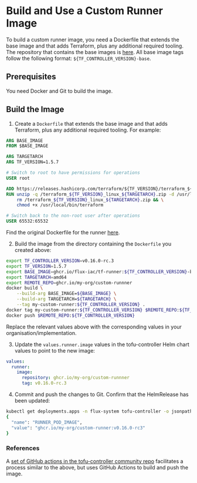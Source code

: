 # Build and Use a Custom Runner Image

To build a custom runner image, you need a Dockerfile that extends the base image and that adds Terraform, plus any additional required tooling. The repository that contains the base images is [here](ghcr.io/flux-iac/tf-runner). All base image tags follow the following format: `${TF_CONTROLLER_VERSION}-base`.

## Prerequisites

You need Docker and Git to build the image.

## Build the Image

1. Create a `Dockerfile` that extends the base image and that adds Terraform, plus any additional required tooling. For example:

```Dockerfile
ARG BASE_IMAGE
FROM $BASE_IMAGE

ARG TARGETARCH
ARG TF_VERSION=1.5.7

# Switch to root to have permissions for operations
USER root

ADD https://releases.hashicorp.com/terraform/${TF_VERSION}/terraform_${TF_VERSION}_linux_${TARGETARCH}.zip /terraform_${TF_VERSION}_linux_${TARGETARCH}.zip
RUN unzip -q /terraform_${TF_VERSION}_linux_${TARGETARCH}.zip -d /usr/local/bin/ && \
    rm /terraform_${TF_VERSION}_linux_${TARGETARCH}.zip && \
    chmod +x /usr/local/bin/terraform

# Switch back to the non-root user after operations
USER 65532:65532
```

Find the original Dockerfile for the runner [here](https://github.com/flux-iac/tofu-controller/blob/main/runner.Dockerfile).

2. Build the image from the directory containing the `Dockerfile` you created above:

```bash
export TF_CONTROLLER_VERSION=v0.16.0-rc.3
export TF_VERSION=1.5.7
export BASE_IMAGE=ghcr.io/flux-iac/tf-runner:${TF_CONTROLLER_VERSION}-base
export TARGETARCH=amd64
export REMOTE_REPO=ghcr.io/my-org/custom-runnner
docker build \
    --build-arg BASE_IMAGE=${BASE_IMAGE} \
    --build-arg TARGETARCH=${TARGETARCH} \
    --tag my-custom-runner:${TF_CONTROLLER_VERSION} .
docker tag my-custom-runner:${TF_CONTROLLER_VERSION} $REMOTE_REPO:${TF_CONTROLLER_VERSION}
docker push $REMOTE_REPO:${TF_CONTROLLER_VERSION}
```

Replace the relevant values above with the corresponding values in your organisation/implementation.

3. Update the `values.runner.image` values in the tofu-controller Helm chart values to point to the new image:

```yaml
values:
  runner:
    image:
      repository: ghcr.io/my-org/custom-runnner
      tag: v0.16.0-rc.3
```

4. Commit and push the changes to Git. Confirm that the HelmRelease has been updated:

```bash
kubectl get deployments.apps -n flux-system tofu-controller -o jsonpath='{.spec.template.spec.containers[*]}' | jq '.env[] | select(.name == "RUNNER_POD_IMAGE")'
{
  "name": "RUNNER_POD_IMAGE",
  "value": "ghcr.io/my-org/custom-runner:v0.16.0-rc3"
}
```

### References

A [set of GitHub actions in the tofu-controller community repo](https://github.com/flux-iac/tf-runner-images/blob/main/.github/workflows/release-runner-images.yaml) facilitates a process similar to the above, but uses GitHub Actions to build and push the image.
